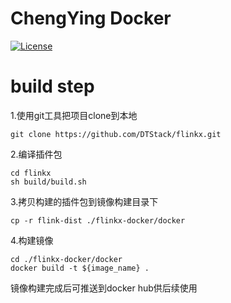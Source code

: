 ChengYing Docker
============
[![License](https://img.shields.io/badge/license-Apache%202-4EB1BA.svg)](https://www.apache.org/licenses/LICENSE-2.0.html)

# build step
1.使用git工具把项目clone到本地

```
git clone https://github.com/DTStack/flinkx.git
```

2.编译插件包
```
cd flinkx
sh build/build.sh
```

3.拷贝构建的插件包到镜像构建目录下
```
cp -r flink-dist ./flinkx-docker/docker
```

4.构建镜像
```
cd ./flinkx-docker/docker
docker build -t ${image_name} .
```
镜像构建完成后可推送到docker hub供后续使用



